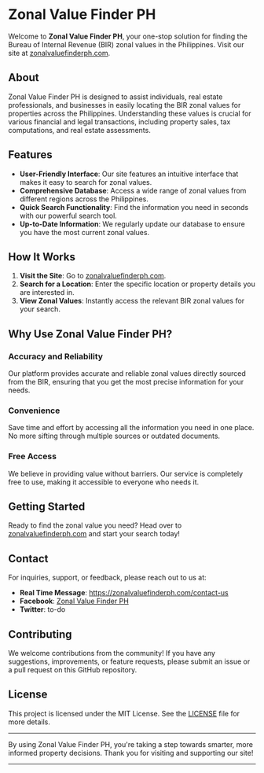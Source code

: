 # Zonal Value Finder PH

Welcome to **Zonal Value Finder PH**, your one-stop solution for finding the Bureau of Internal Revenue (BIR) zonal values in the Philippines. Visit our site at [zonalvaluefinderph.com](https://zonalvaluefinderph.com/).


## About

Zonal Value Finder PH is designed to assist individuals, real estate professionals, and businesses in easily locating the BIR zonal values for properties across the Philippines. Understanding these values is crucial for various financial and legal transactions, including property sales, tax computations, and real estate assessments.

## Features

- **User-Friendly Interface**: Our site features an intuitive interface that makes it easy to search for zonal values.
- **Comprehensive Database**: Access a wide range of zonal values from different regions across the Philippines.
- **Quick Search Functionality**: Find the information you need in seconds with our powerful search tool.
- **Up-to-Date Information**: We regularly update our database to ensure you have the most current zonal values.

## How It Works

1. **Visit the Site**: Go to [zonalvaluefinderph.com](https://zonalvaluefinderph.com/).
2. **Search for a Location**: Enter the specific location or property details you are interested in.
3. **View Zonal Values**: Instantly access the relevant BIR zonal values for your search.

## Why Use Zonal Value Finder PH?

### Accuracy and Reliability

Our platform provides accurate and reliable zonal values directly sourced from the BIR, ensuring that you get the most precise information for your needs.

### Convenience

Save time and effort by accessing all the information you need in one place. No more sifting through multiple sources or outdated documents.

### Free Access

We believe in providing value without barriers. Our service is completely free to use, making it accessible to everyone who needs it.

## Getting Started

Ready to find the zonal value you need? Head over to [zonalvaluefinderph.com](https://zonalvaluefinderph.com/) and start your search today!

## Contact

For inquiries, support, or feedback, please reach out to us at:
- **Real Time Message**: https://zonalvaluefinderph.com/contact-us
- **Facebook**: [Zonal Value Finder PH](https://www.facebook.com/profile.php?id=61558262219291)
- **Twitter**: to-do

## Contributing

We welcome contributions from the community! If you have any suggestions, improvements, or feature requests, please submit an issue or a pull request on this GitHub repository.

## License

This project is licensed under the MIT License. See the [LICENSE](LICENSE) file for more details.

---

By using Zonal Value Finder PH, you're taking a step towards smarter, more informed property decisions. Thank you for visiting and supporting our site!

---
